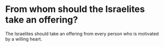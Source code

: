 # From whom should the Israelites take an offering?

The Israelites should take an offering from every person who is motivated by a willing heart.

